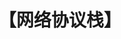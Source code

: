 ---
title: "【网络协议栈】"
menu:
  main:
    identifier: "linux-net"
    parent: "linux"
    name: "<网络协议栈>"
    weight: 3
---